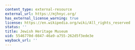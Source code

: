 ```yaml
---
content_type: external-resource
external_url: https://mjhnyc.org/
has_external_license_warning: true
license: https://en.wikipedia.org/wiki/All_rights_reserved
status: ''
title: Jewish Heritage Museum
uid: 5546770d-0847-46a9-a755-262d5f3ede3e
wayback_url: ''
---
```

